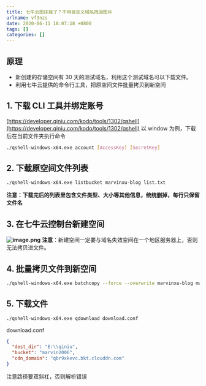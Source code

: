 ```yaml
---
title: 七牛云图床挂了？不用自定义域名找回图片
urlname: vf3nzs
date: 2020-06-11 18:07:18 +0800
tags: []
categories: []
---
```


## 原理

- 新创建的存储空间有 30 天的测试域名，利用这个测试域名可以下载文件。
- 利用七牛云提供的命令行工具，把原空间文件批量拷贝到新空间

## 1. 下载 CLI 工具并绑定账号

[https://developer.qiniu.com/kodo/tools/1302/qshell](https://developer.qiniu.com/kodo/tools/1302/qshell)
以 window 为例，下载后在当前文件夹执行命令

```bash
./qshell-windows-x64.exe account [AccessKey] [SecretKey]
```

## 2. 下载原空间文件列表

```bash
./qshell-windows-x64.exe listbucket marvinxu-blog list.txt
```

**注意：下载完后的列表里包含文件类型、大小等其他信息，统统删掉，每行只保留文件名**

## **3. 在七牛云控制台新建空间**

**![image.png](https://cdn.nlark.com/yuque/0/2020/png/1310147/1591870705500-e2df6f7c-445b-4a31-9baf-725d206d4b10.png#align=left&display=inline&height=217&margin=%5Bobject%20Object%5D&name=image.png&originHeight=434&originWidth=1244&size=42893&status=done&style=none&width=622)**
**注意**：新建空间一定要与域名失效空间在一个地区服务器上，否则无法拷贝进文件。

## 4. 批量拷贝文件到新空间

```bash
./qshell-windows-x64.exe batchcopy --force --overwrite marvinxu-blog marvin2006 list.txt
```

## 5. 下载文件

```bash
./qshell-windows-x64.exe qdownload download.conf
```

download.conf

```json
{
  "dest_dir": "E:\\qiniu",
  "bucket": "marvin2006",
  "cdn_domain": "qbr9xkevc.bkt.clouddn.com"
}
```

注意路径要双斜杠，否则解析错误

